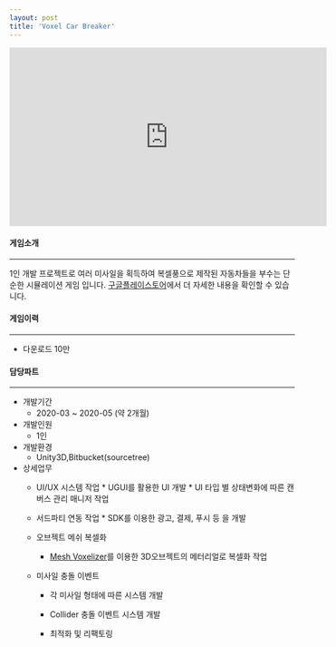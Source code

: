 ```yaml
---
layout: post
title: 'Voxel Car Breaker'
---
```


<iframe width="560" height="315" src="https://www.youtube.com/embed/fyz2SSnNS2A" title="YouTube video player" frameborder="0" allow="accelerometer; autoplay; clipboard-write; encrypted-media; gyroscope; picture-in-picture" allowfullscreen></iframe>


#### 게임소개

----------------------------

1인 개발 프로젝트로 여러 미사일을 획득하여 복셀풍으로 제작된 자동차들을 부수는 단순한 시뮬레이션 게임 입니다. <a href="https://play.google.com/store/apps/details?id=com.DokD.VoxelCarBreaker" target="_blank">구글플레이스토어</a>에서 더 자세한 내용을 확인할 수 있습니다.

#### 게임이력

------------------------------

- 다운로드 10만 

#### 담당파트

----------------------------

* 개발기간
  * 2020-03 ~ 2020-05 (약 2개월) 
* 개발인원
  * 1인
* 개발환경
  * Unity3D,Bitbucket(sourcetree)
* 상세업무
  * UI/UX 시스템 작업 
		* UGUI를 활용한 UI 개발
		* UI 타입 별 상태변화에 따른 캔버스 관리 매니저 작업

  * 서드파티 연동 작업
		* SDK를 이용한 광고, 결제, 푸시 등 을 개발

  * 오브젝트 메쉬 복셀화 
    * <a href="https://assetstore.unity.com/packages/tools/utilities/mesh-voxelizer-150233" target="_blank">Mesh Voxelizer</a>를 이용한 3D오브젝트의 메터리얼로 복셀화 작업

  * 미사일 충돌 이벤트
    * 각 미사일 형태에 따른 시스템 개발
    * Collider 충돌 이벤트 시스템 개발

	* 최적화 및 리팩토링
  

<!--   
* 버전관리
  *  Bitbucket( sourcetree )  
* 주요시스템
  * Unity3D 
* 클라이언트
  * UI 개발 ( UGUI )  
  * 3rd-Party SDK 연동 ( 광고 , 결제 )
  * <a href="https://assetstore.unity.com/packages/tools/utilities/mesh-voxelizer-150233" target="_blank">Mesh Voxelizer</a>를 이용한 3D오브젝트의 메터리얼로 복셀화 작업
  * 물리 엔진을 이용한 충돌     
  * 빌드 프로세스, 최적화 -->